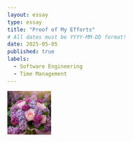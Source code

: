 ```yaml
---
layout: essay
type: essay
title: "Proof of My Efforts"
# All dates must be YYYY-MM-DD format!
date: 2025-05-05
published: true
labels:
  - Software Engineering
  - Time Management
---
```


<img width="100px" class="rounded" src="../img/flowers.jpg">
